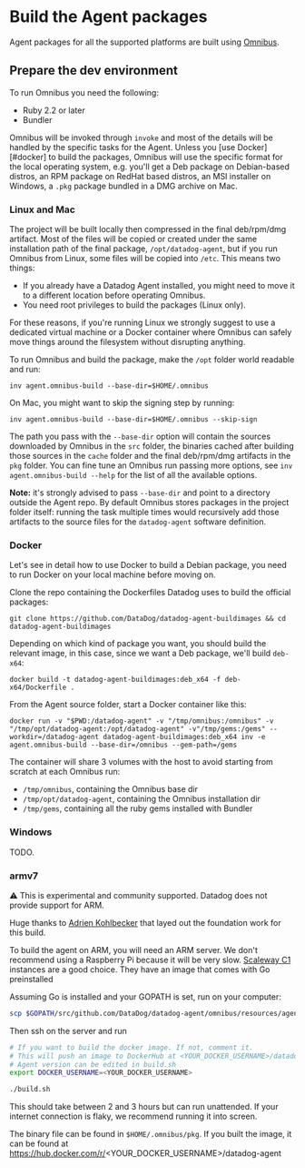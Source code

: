 # Build the Agent packages

Agent packages for all the supported platforms are built using
[Omnibus](https://github.com/chef/omnibus).

## Prepare the dev environment

To run Omnibus you need the following:

 * Ruby 2.2 or later
 * Bundler

Omnibus will be invoked through `invoke` and most of the details will be handled
by the specific tasks for the Agent. Unless you [use Docker][#docker] to build
the packages, Omnibus will use the specific format for the local operating system,
e.g. you'll get a Deb package on Debian-based distros, an RPM package on RedHat
based distros, an MSI installer on Windows, a `.pkg` package bundled in a DMG
archive on Mac.

### Linux and Mac

The project will be built locally then compressed in the final deb/rpm/dmg artifact.
Most of the files will be copied or created under the same installation path of
the final package, `/opt/datadog-agent`, but if you run Omnibus from Linux, some
files will be copied into `/etc`. This means two things:

 * If you already have a Datadog Agent installed, you might need to move it to a
   different location before operating Omnibus.
 * You need root privileges to build the packages (Linux only).

For these reasons, if you're running Linux we strongly suggest to use a dedicated
virtual machine or a Docker container where Omnibus can safely move things around
the filesystem without disrupting anything.

To run Omnibus and build the package, make the `/opt` folder world readable and run:
```
inv agent.omnibus-build --base-dir=$HOME/.omnibus
```

On Mac, you might want to skip the signing step by running:
```
inv agent.omnibus-build --base-dir=$HOME/.omnibus --skip-sign
```

The path you pass with the `--base-dir` option will contain the sources
downloaded by Omnibus in the `src` folder, the binaries cached after building
those sources in the `cache` folder and the final deb/rpm/dmg artifacts in the
`pkg` folder. You can fine tune an Omnibus run passing more options, see
`inv agent.omnibus-build --help` for the list of all the available options.

**Note:** it's strongly advised to pass `--base-dir` and point to a directory
outside the Agent repo. By default Omnibus stores packages in the project folder
itself: running the task multiple times would recursively add those artifacts to
the source files for the `datadog-agent` software definition.

### Docker

Let's see in detail how to use Docker to build a Debian package, you need to run
Docker on your local machine before moving on.

Clone the repo containing the Dockerfiles Datadog uses to build the official
packages:
```
git clone https://github.com/DataDog/datadog-agent-buildimages && cd datadog-agent-buildimages
```

Depending on which kind of package you want, you should build the relevant image,
in this case, since we want a Deb package, we'll build `deb-x64`:
```
docker build -t datadog-agent-buildimages:deb_x64 -f deb-x64/Dockerfile .
```

From the Agent source folder, start a Docker container like this:
```
docker run -v "$PWD:/datadog-agent" -v "/tmp/omnibus:/omnibus" -v "/tmp/opt/datadog-agent:/opt/datadog-agent" -v"/tmp/gems:/gems" --workdir=/datadog-agent datadog-agent-buildimages:deb_x64 inv -e agent.omnibus-build --base-dir=/omnibus --gem-path=/gems
```

The container will share 3 volumes with the host to avoid starting from scratch
at each Omnibus run:

 * `/tmp/omnibus`, containing the Omnibus base dir
 * `/tmp/opt/datadog-agent`, containing the Omnibus installation dir
 * `/tmp/gems`, containing all the ruby gems installed with Bundler

### Windows

TODO.

### armv7

:warning: This is experimental and community supported. Datadog does not provide support for ARM.

Huge thanks to [Adrien Kohlbecker](https://github.com/adrienkohlbecker) that layed out the foundation work for this build.

To build the agent on ARM, you will need an ARM server. We don't recommend using a Raspberry Pi because it will be very slow.
[Scaleway C1](https://www.scaleway.com/pricing/#anchor_baremetal) instances are a good choice. They have an image that comes with Go
preinstalled

Assuming Go is installed and your GOPATH is set, run on your computer:

```bash
scp $GOPATH/src/github.com/DataDog/datadog-agent/omnibus/resources/agent/arm/build.sh root@<YOUR_SERVER_IP>:/root/build.sh
```

Then ssh on the server and run

```bash
# If you want to build the docker image. If not, comment it.
# This will push an image to DockerHub at <YOUR_DOCKER_USERNAME>/datadog-agent:<AGENT_VERSION>
# Agent version can be edited in build.sh
export DOCKER_USERNAME=<YOUR_DOCKER_USERNAME>

./build.sh
```

This should take between 2 and 3 hours but can run unattended. If your internet connection is flaky, we recommend running it into screen.

The binary file can be found in `$HOME/.omnibus/pkg`. If you built the image, it can be found at https://hub.docker.com/r/<YOUR_DOCKER_USERNAME>/datadog-agent
